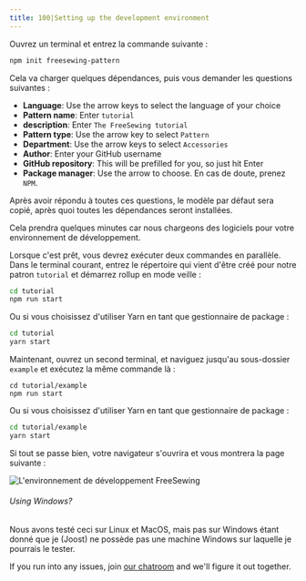 ```yaml
---
title: 100|Setting up the development environment
---
```


Ouvrez un terminal et entrez la commande suivante :

```bash
npm init freesewing-pattern
```

Cela va charger quelques dépendances, puis vous demander les questions suivantes :

 - **Language**: Use the arrow keys to select the language of your choice
 - **Pattern name**: Enter `tutorial`
 - **description**: Enter `The FreeSewing tutorial`
 - **Pattern type**: Use the arrow key to select `Pattern`
 - **Department**: Use the arrow keys to select `Accessories`
 - **Author**: Enter your GitHub username
 - **GitHub repository**: This will be prefilled for you, so just hit Enter
 - **Package manager**: Use the arrow to choose. En cas de doute, prenez `NPM`.

Après avoir répondu à toutes ces questions, le modèle par défaut sera copié, après quoi toutes les dépendances seront installées.

<Note>

Cela prendra quelques minutes car nous chargeons des logiciels pour votre environnement de développement. 

</Note>

Lorsque c'est prêt, vous devrez exécuter deux commandes en parallèle. Dans le terminal courant, entrez le répertoire qui vient d'être créé pour notre patron `tutorial` et démarrez rollup en mode veille :

```bash
cd tutorial
npm run start
```

Ou si vous choisissez d'utiliser Yarn en tant que gestionnaire de package :

```bash
cd tutorial
yarn start
```

Maintenant, ouvrez un second terminal, et naviguez jusqu'au sous-dossier `example` et exécutez la même commande là :

```bash:
cd tutorial/example
npm run start
```

Ou si vous choisissez d'utiliser Yarn en tant que gestionnaire de package :

```bash
cd tutorial/example
yarn start
```

Si tout se passe bien, votre navigateur s'ouvrira et vous montrera la page suivante :

![L'environnement de développement FreeSewing](./cfp.png)

<Note>

###### Using Windows?

Nous avons testé ceci sur Linux et MacOS, mais pas sur Windows étant donné que je (Joost) ne possède pas une machine Windows sur laquelle je pourrais le tester.

If you run into any issues, join [our chatroom](https://gitter.im/freesewing/freesewing) and
we'll figure it out together.

</Note>

